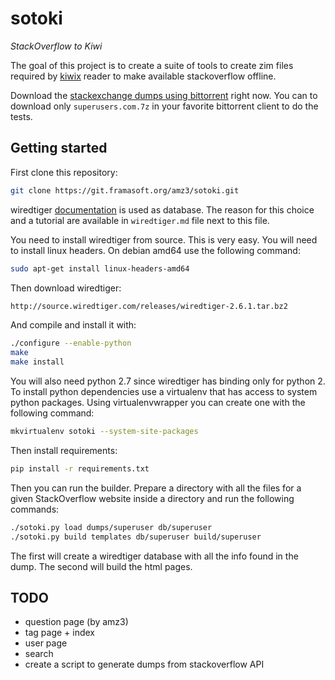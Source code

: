 # sotoki

*StackOverflow to Kiwi*

The goal of this project is to create a suite of tools to create
zim files required by [kiwix](http://kiwix.org/) reader to make
available stackoverflow offline.

Download the [stackexchange dumps using bittorrent](https://archive.org/details/stackexchange) right now. You can to download only `superusers.com.7z`
in your favorite bittorrent client to do the tests.


## Getting started

First clone this repository:

```bash
git clone https://git.framasoft.org/amz3/sotoki.git
```

wiredtiger [documentation](http://source.wiredtiger.com/2.6.1/index.html)
is used as database. The reason for this choice and a tutorial are available
in `wiredtiger.md` file next to this file. 

You need to install wiredtiger from source. This is very easy. You will
need to install linux headers. On debian amd64 use the following command:

```bash
sudo apt-get install linux-headers-amd64
```

Then download wiredtiger:

```bash
http://source.wiredtiger.com/releases/wiredtiger-2.6.1.tar.bz2
```

And compile and install it with:

```bash
./configure --enable-python
make
make install
```

You will also need python 2.7 since wiredtiger has binding only for
python 2. To install python dependencies use a virtualenv that has
access to system python packages. Using virtualenvwrapper you can
create one with the following command:

```bash
mkvirtualenv sotoki --system-site-packages
```

Then install requirements:

```bash
pip install -r requirements.txt
```

Then you can run the builder. Prepare a directory with all the files for a given
StackOverflow website inside a directory and run the following commands:

```bash
./sotoki.py load dumps/superuser db/superuser
./sotoki.py build templates db/superuser build/superuser
```

The first will create a wiredtiger database with all the info found in the dump.
The second will build the html pages.

## TODO

- question page (by amz3)
- tag page + index
- user page
- search
- create a script to generate dumps from stackoverflow API
